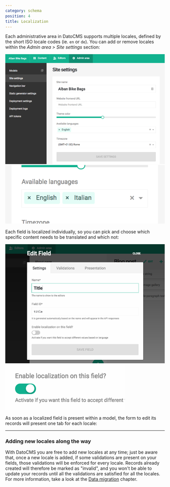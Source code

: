 ```yaml
---
category: schema
position: 4
title: Localization
---
```


Each administrative area in DatoCMS supports multiple locales, defined by the short ISO locale codes (ie. `en` or `de`). You can add or remove locales within the *Admin area > Site settings* section:

![foo](../images/localization/1.png)
![foo](../images/localization/2.png)

Each field is localized individually, so you can pick and choose which specific content needs to be translated and which not:

![foo](../images/localization/3.png)
![foo](../images/localization/4.png)

As soon as a localized field is present within a model, the form to edit its records will present one tab for each locale:

---

### Adding new locales along the way

With DatoCMS you are free to add new locales at any time; just be aware that, once a new locale is added, if some validations are present on your fields, those validations will be enforced for every locale. Records already created will therefore be marked as "invalid", and you won't be able to update your records until all the validations are satisfied for all the locales. For more information, take a look at the [Data migration](/docs/schema/data-migration) chapter.
